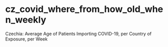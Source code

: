 # cz_covid_where_from_how_old_when_weekly
Czechia: Average Age of Patients Importing COVID-19, per Country of Exposure, per Week
